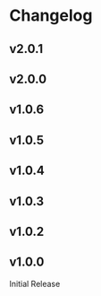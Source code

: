 # Changelog


## v2.0.1

## v2.0.0

## v1.0.6

## v1.0.5

## v1.0.4

## v1.0.3

## v1.0.2

## v1.0.0

Initial Release
